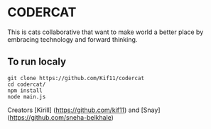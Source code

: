 # CODERCAT

This is cats collaborative that want to make world a better place by embracing technology and forward thinking.

## To run localy
```
git clone https://github.com/Kif11/codercat
cd codercat/
npm install
node main.js
```

Creators [Kirill] (https://github.com/kif11) and [Snay] (https://github.com/sneha-belkhale)